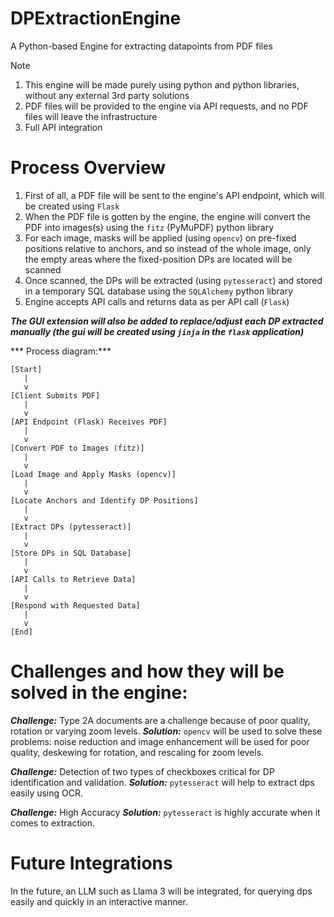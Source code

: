# DPExtractionEngine
A Python-based Engine for extracting datapoints from PDF files

> [!NOTE]
> 1. This engine will be made purely using python and python libraries, without any external 3rd party solutions
> 2. PDF files will be provided to the engine via API requests, and no PDF files will leave the infrastructure
> 3. Full API integration

# Process Overview
1. First of all, a PDF file will be sent to the engine's API endpoint, which will be created using `Flask`
2. When the PDF file is gotten by the engine, the engine will convert the PDF into images(s) using the `fitz` (PyMuPDF) python library
3. For each image, masks will be applied (using `opencv`) on pre-fixed positions relative to anchors, and so instead of the whole image, only the empty areas where the fixed-position DPs are located will be scanned
4. Once scanned, the DPs will be extracted (using `pytesseract`) and stored in a temporary SQL database using the `SQLAlchemy` python library
5. Engine accepts API calls and returns data as per API call (`Flask`)

***The GUI extension will also be added to replace/adjust each DP extracted manually (the gui will be created using `jinja` in the `flask` application)***

*** Process diagram:***
```
[Start]
   |
   v
[Client Submits PDF]
   |
   v
[API Endpoint (Flask) Receives PDF]
   |
   v
[Convert PDF to Images (fitz)]
   |
   v
[Load Image and Apply Masks (opencv)]
   |
   v
[Locate Anchors and Identify DP Positions]
   |
   v
[Extract DPs (pytesseract)]
   |
   v
[Store DPs in SQL Database]
   |
   v
[API Calls to Retrieve Data]
   |
   v
[Respond with Requested Data]
   |
   v
[End]
```

# Challenges and how they will be solved in the engine:
***Challenge:*** Type 2A documents are a challenge because of poor quality, rotation or varying zoom levels.
***Solution:*** `opencv` will be used to solve these problems: noise reduction and image enhancement will be used for poor quality, deskewing for rotation, and rescaling for zoom levels.

***Challenge:*** Detection of two types of checkboxes critical for DP identification and validation.
***Solution:*** `pytesseract` will help to extract dps easily using OCR.

***Challenge:*** High Accuracy
***Solution:*** `pytesseract` is highly accurate when it comes to extraction.

# Future Integrations
In the future, an LLM such as Llama 3 will be integrated, for querying dps easily and quickly in an interactive manner.
